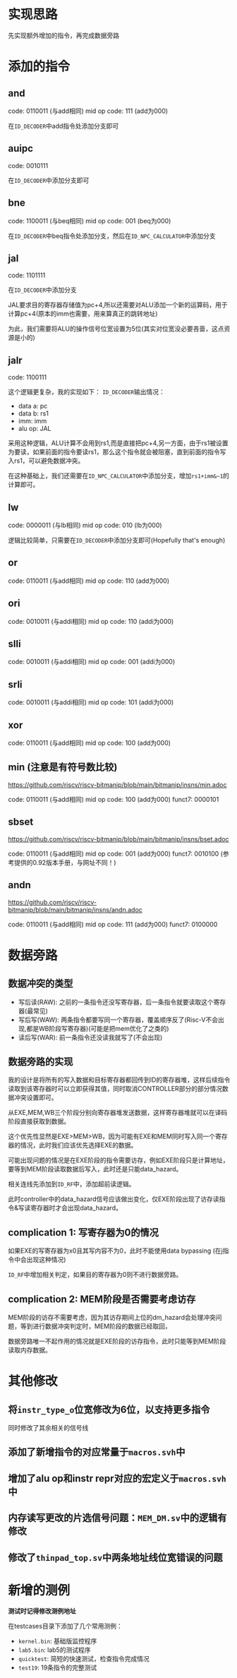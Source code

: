 # 实现思路
先实现额外增加的指令，再完成数据旁路

# 添加的指令
## and
code: 0110011 (与add相同)
mid op code: 111 (add为000)

在`ID_DECODER`中add指令处添加分支即可

## auipc
code: 0010111

在`ID_DECODER`中添加分支即可

## bne
code: 1100011 (与beq相同)
mid op code: 001 (beq为000)

在`ID_DECODER`中beq指令处添加分支，然后在`ID_NPC_CALCULATOR`中添加分支

## jal
code: 1101111

在`ID_DECODER`中添加分支

JAL要求目的寄存器存储值为pc+4,所以还需要对ALU添加一个新的运算码，用于计算pc+4(原本的imm也需要，用来算真正的跳转地址)

为此，我们需要将ALU的操作信号位宽设置为5位(其实对位宽没必要吝啬，这点资源是小的)

## jalr
code: 1100111

这个逻辑更复杂，我的实现如下：
`ID_DECODER`输出情况：
* data a: pc
* data b: rs1
* imm: imm
* alu op: JAL

采用这种逻辑，ALU计算不会用到rs1,而是直接把pc+4,另一方面，由于rs1被设置为要读，如果前面的指令要读rs1，那么这个指令就会被阻塞，直到前面的指令写入rs1，可以避免数据冲突。

在这种基础上，我们还需要在`ID_NPC_CALCULATOR`中添加分支，增加`rs1+imm&~1`的计算即可。

## lw
code: 0000011 (与lb相同)
mid op code: 010 (lb为000)

逻辑比较简单，只需要在`ID_DECODER`中添加分支即可(Hopefully that's enough)

## or
code: 0110011 (与add相同)
mid op code: 110 (add为000)

## ori
code: 0010011 (与addi相同)
mid op code: 110 (addi为000)

## slli
code: 0010011 (与addi相同)
mid op code: 001 (addi为000)

## srli
code: 0010011 (与addi相同)
mid op code: 101 (addi为000)

## xor
code: 0110011 (与add相同)
mid op code: 100 (add为000)

## min (注意是有符号数比较)
https://github.com/riscv/riscv-bitmanip/blob/main/bitmanip/insns/min.adoc

code: 0110011 (与add相同)
mid op code: 100 (add为000)
funct7: 0000101

## sbset
https://github.com/riscv/riscv-bitmanip/blob/main/bitmanip/insns/bset.adoc

code: 0110011 (与add相同)
mid op code: 001 (add为000)
funct7: 0010100 (参考提供的0.92版本手册，与网址不同！)

## andn
https://github.com/riscv/riscv-bitmanip/blob/main/bitmanip/insns/andn.adoc

code: 0110011 (与add相同)
mid op code: 111 (add为000)
funct7: 0100000

# 数据旁路
## 数据冲突的类型
* 写后读(RAW): 之前的一条指令还没写寄存器，后一条指令就要读取这个寄存器(最常见)
* 写后写(WAW): 两条指令都要写同一个寄存器，覆盖顺序反了(Risc-V不会出现,都是WB阶段写寄存器)(可能是把mem优化了之类的)
* 读后写(WAR): 前一条指令还没读我就写了(不会出现)

## 数据旁路的实现
我的设计是将所有的写入数据和目标寄存器都回传到ID的寄存器堆，这样后续指令读取到该寄存器时可以立即获得其值，同时取消CONTROLLER部分的部分情况数据冲突设置即可。

从EXE,MEM,WB三个阶段分别向寄存器堆发送数据，这样寄存器堆就可以在译码阶段直接获取到数据。

这个优先性显然是EXE>MEM>WB，因为可能有EXE和MEM同时写入同一个寄存器的情况，此时我们应该优先选择EXE的数据。

可能出现问题的情况是在EXE阶段的指令需要访存，例如EXE阶段只是计算地址，要等到MEM阶段读取数据后写入，此时还是只能data_hazard。

相关连线先添加到`ID_RF`中，添加超前读逻辑。

此时controller中的data_hazard信号应该做出变化，仅EXE阶段出现了访存读指令&写读寄存器时才会出现data_hazard。

## complication 1: 写寄存器为0的情况
如果EXE的写寄存器为x0且其写内容不为0，此时不能使用data bypassing (在j指令中会出现这种情况)

`ID_RF`中增加相关判定，如果目的寄存器为0则不进行数据旁路。

## complication 2: MEM阶段是否需要考虑访存
MEM阶段的访存不需要考虑，因为其访存期间上位的dm_hazard会处理冲突问题，等到进行数据冲突判定时，MEM阶段的数据已经取回，

数据旁路唯一不起作用的情况就是EXE阶段的访存指令，此时只能等到MEM阶段读取内存数据。

# 其他修改
## 将`instr_type_o`位宽修改为6位，以支持更多指令
同时修改了其余相关的信号线

## 添加了新增指令的对应常量于`macros.svh`中

## 增加了alu op和instr repr对应的宏定义于`macros.svh`中

## 内存读写更改的片选信号问题：`MEM_DM.sv`中的逻辑有修改

## 修改了`thinpad_top.sv`中两条地址线位宽错误的问题

# 新增的测例
**测试时记得修改测例地址**

在testcases目录下添加了几个常用测例：
* `kernel.bin`: 基础版监控程序
* `lab5.bin`: lab5的测试程序
* `quicktest`: 简短的快速测试，检查指令完成情况
* `test19`: 19条指令的完整测试